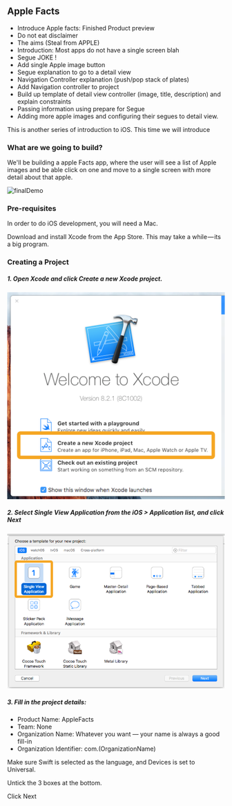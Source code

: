 ## Apple Facts

* Introduce Apple facts: Finished Product preview
* Do not eat disclaimer
* The aims (Steal from APPLE)
* Introduction: Most apps do not have a single screen blah
* Segue JOKE !
* Add single Apple image button
* Segue explanation to go to a detail view
* Navigation Controller explanation (push/pop stack of plates)
* Add Navigation controller to project
* Build up template of detail view controller (image, title, description) and explain constraints
* Passing information using prepare for Segue
* Adding more apple images and configuring their segues to detail view.

This is another series of introduction to iOS. This time we will introduce

### What are we going to build?

We'll be building a apple Facts app, where the user will see a list of Apple images and be able click on one and move to a single screen with more detail about that apple.

  ![finalDemo](./assets/appleFactsDemo.gif)


### Pre-requisites

In order to do iOS development, you will need a Mac.

Download and install Xcode from the App Store. This may take a while — its a big program.

### Creating a Project

##### 1. Open Xcode and click **Create a new Xcode project**.

  ![step1](./assets/step1.png)

##### 2. Select Single View Application from the **iOS > Application list**, and click **Next**

  ![step2](./assets/step2.png)

##### 3. Fill in the project details:

* Product Name: AppleFacts
* Team: None
* Organization Name: Whatever you want — your name is always a good fill-in
* Organization Identifier: com.(OrganizationName)

Make sure Swift is selected as the language, and Devices is set to Universal.

Untick the 3 boxes at the bottom.

Click Next

